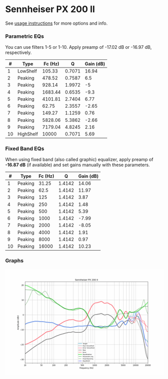 # Sennheiser PX 200 II
See [usage instructions](https://github.com/jaakkopasanen/AutoEq#usage) for more options and info.

### Parametric EQs
You can use filters 1-5 or 1-10. Apply preamp of -17.02 dB or -16.97 dB, respectively.

|   # | Type      |   Fc (Hz) |      Q |   Gain (dB) |
|-----|-----------|-----------|--------|-------------|
|   1 | LowShelf  |    105.33 | 0.7071 |       16.94 |
|   2 | Peaking   |    478.52 | 0.7587 |        6.5  |
|   3 | Peaking   |    928.14 | 1.9972 |       -5    |
|   4 | Peaking   |   1683.44 | 0.6535 |       -9.3  |
|   5 | Peaking   |   4101.81 | 2.7404 |        6.77 |
|   6 | Peaking   |     62.75 | 2.3557 |       -2.65 |
|   7 | Peaking   |    149.27 | 1.1259 |        0.76 |
|   8 | Peaking   |   5828.06 | 5.3862 |       -2.66 |
|   9 | Peaking   |   7179.04 | 4.8245 |        2.16 |
|  10 | HighShelf |  10000    | 0.7071 |        5.69 |

### Fixed Band EQs
When using fixed band (also called graphic) equalizer, apply preamp of **-16.87 dB** (if available) and set gains manually with these parameters.

|   # | Type    |   Fc (Hz) |      Q |   Gain (dB) |
|-----|---------|-----------|--------|-------------|
|   1 | Peaking |     31.25 | 1.4142 |       14.06 |
|   2 | Peaking |     62.5  | 1.4142 |       11.97 |
|   3 | Peaking |    125    | 1.4142 |        3.87 |
|   4 | Peaking |    250    | 1.4142 |        1.48 |
|   5 | Peaking |    500    | 1.4142 |        5.39 |
|   6 | Peaking |   1000    | 1.4142 |       -7.99 |
|   7 | Peaking |   2000    | 1.4142 |       -8.05 |
|   8 | Peaking |   4000    | 1.4142 |        1.91 |
|   9 | Peaking |   8000    | 1.4142 |        0.97 |
|  10 | Peaking |  16000    | 1.4142 |       10.23 |

### Graphs
![](./Sennheiser%20PX%20200%20II.png)

